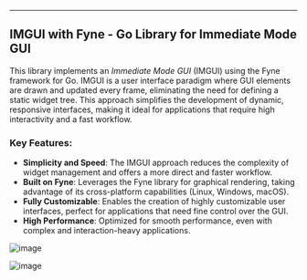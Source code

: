 
---

## IMGUI with Fyne - Go Library for Immediate Mode GUI

This library implements an *Immediate Mode GUI* (IMGUI) using the Fyne framework for Go. IMGUI is a user interface paradigm where GUI elements are drawn and updated every frame, eliminating the need for defining a static widget tree. This approach simplifies the development of dynamic, responsive interfaces, making it ideal for applications that require high interactivity and a fast workflow.

### Key Features:
- **Simplicity and Speed**: The IMGUI approach reduces the complexity of widget management and offers a more direct and faster workflow.
- **Built on Fyne**: Leverages the Fyne library for graphical rendering, taking advantage of its cross-platform capabilities (Linux, Windows, macOS).
- **Fully Customizable**: Enables the creation of highly customizable user interfaces, perfect for applications that need fine control over the GUI.
- **High Performance**: Optimized for smooth performance, even with complex and interaction-heavy applications.

![image](https://github.com/user-attachments/assets/d1777b89-7e9c-425f-a1bc-b22ad2ada410)

![image](https://github.com/user-attachments/assets/0433f291-be79-4b09-96b4-cb3a8391d183)
